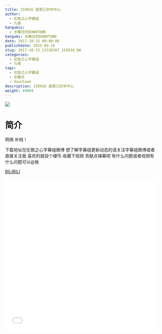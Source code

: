 ```yaml
---
title: 150916 星期三的市中心
author: 
  - 伦敦之心字幕组
  - 九條
bangumis: 
  - 水曜日的DOWNTOWN
bangumi: 水曜日的DOWNTOWN
date: 2017-10-15 00:00:00
publishdate: 2015-09-16
slug: 2017-10-15_12338367_150916_NA
categories: 
  - 伦敦之心字幕组
  - 九條
tags: 
  - 伦敦之心字幕组
  - 水曜日
  - downtown
description: 150916 星期三的市中心
weight: 49084
---
```


![](https://i.imgur.com/HpATCir.png)

# 简介  
网络
补档！
下载地址在伦敦之心字幕组微博 想了解字幕组更新动态的请关注字幕组微博或者直接关注我 喜欢的就投个硬币 收藏下视频 贡献点弹幕吧
有什么问题或者视频有什么问题可以@我

  [BILIBILI](https://www.bilibili.com/video/av12338367/)


  <iframe src="//www.bilibili.com/html/html5player.html?cid=20323710&aid=12338367" width="100%" height="500" frameborder="0" allowfullscreen="allowfullscreen"></iframe>
